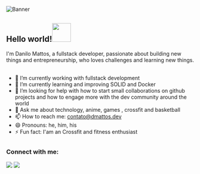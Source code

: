 
![Banner](https://i.imgur.com/uQ6nVjB.gif)
 <h2>Hello world!<img src="https://i.imgur.com/TPcSwrt.gif" width="50"></h2> 



I'm Danilo Mattos, a fullstack developer, passionate about building new things and entrepreneurship, who loves challenges and  learning new things.
<br/>
<br/>

- 🔭 I’m currently working with fullstack development
- 🌱 I’m currently learning and improving SOLID and Docker
- 🤔 I’m looking for help with how to start small collaborations on github projects and how to engage more with the dev community around the world
- 💬 Ask me about technology, anime, games , crossfit and basketball
- 📫 How to reach me: contato@dmattos.dev
- 😄 Pronouns: he, him, his
- ⚡ Fun fact: I'am an Crossfit and fitness enthusiast


##
<h3 align="left">Connect with me:</h3>
<div>  
  <a href="https://www.linkedin.com/in/danilomattos/" target="_blank"><img src="https://img.shields.io/badge/-LinkedIn-%230077B5?style=for-the-badge&logo=linkedin&logoColor=white" target="_blank"></a> 
 <a href = "mailto:contato@dmattos.dev"><img src="https://img.shields.io/badge/Gmail-D14836?style=for-the-badge&logo=gmail&logoColor=white" target="_blank"></a>
 </div>
<br>
